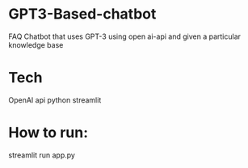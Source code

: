 # GPT3-Based-chatbot
FAQ Chatbot that uses GPT-3 using open ai-api and given a particular knowledge base

# Tech
OpenAI api
python streamlit

# How to run:
streamlit run app.py